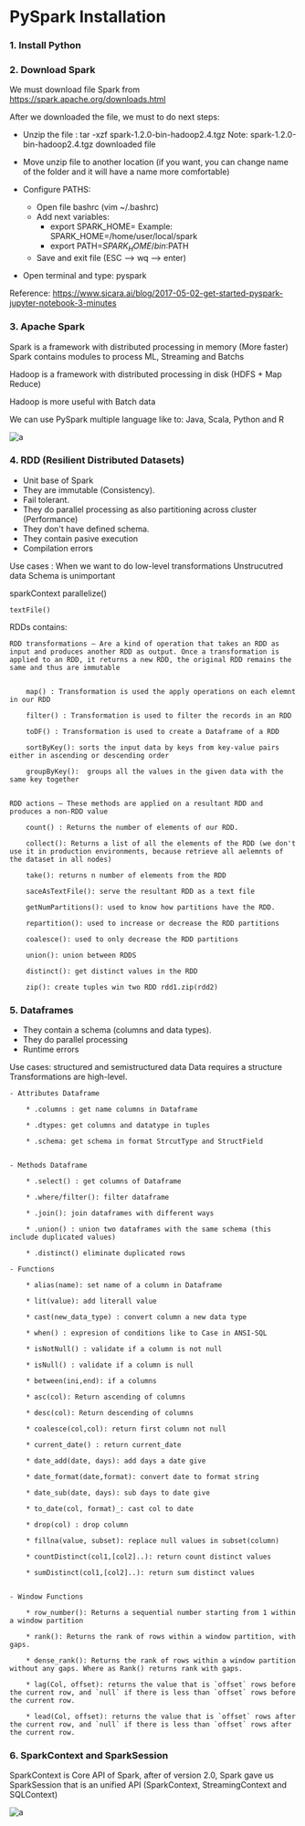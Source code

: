 # PySpark Installation


### 1. Install Python 

### 2. Download Spark

We must download file Spark from https://spark.apache.org/downloads.html

After we downloaded the file, we must to do next steps:

*  Unzip the file : tar -xzf spark-1.2.0-bin-hadoop2.4.tgz
Note: spark-1.2.0-bin-hadoop2.4.tgz downloaded file

* Move unzip file to another location (if you want, you can change name of the folder and it will have a name more comfortable)

* Configure PATHS:
    * Open file bashrc (vim ~/.bashrc)
    * Add next variables:
        - export SPARK_HOME=<ROOT FOLDER UNZIP>   Example: SPARK_HOME=/home/user/local/spark
        - export PATH=$SPARK_HOME/bin:$PATH
    * Save and exit file (ESC --> wq --> enter)

* Open terminal and type: pyspark

Reference: https://www.sicara.ai/blog/2017-05-02-get-started-pyspark-jupyter-notebook-3-minutes


### 3. Apache Spark

Spark is a framework with distributed processing in memory (More faster)
Spark contains modules to process ML, Streaming and Batchs

Hadoop is a framework with distributed processing in disk (HDFS + Map Reduce)

Hadoop is more useful with Batch data

We can use PySpark multiple language like to: Java, Scala, Python and R

![a](https://github.com/BenRamo06/PySpark/blob/master/images/ems5cAs.png)


### 4. RDD (Resilient Distributed Datasets)

* Unit base of Spark
* They are immutable (Consistency).
* Fail tolerant.
* They do parallel processing as also partitioning across cluster (Performance)
* They don't have defined schema.
* They contain pasive execution
* Compilation errors

Use cases : When we want to do low-level transformations
            Unstrucutred data
            Schema is unimportant 


sparkContext
    parallelize()

    textFile()


RDDs contains:

    RDD transformations – Are a kind of operation that takes an RDD as input and produces another RDD as output. Once a transformation is applied to an RDD, it returns a new RDD, the original RDD remains the same and thus are immutable


        map() : Transformation is used the apply operations on each elemnt in our RDD

        filter() : Transformation is used to filter the records in an RDD

        toDF() : Transformation is used to create a Dataframe of a RDD

        sortByKey(): sorts the input data by keys from key-value pairs either in ascending or descending order

        groupByKey():  groups all the values in the given data with the same key together

    
    RDD actions – These methods are applied on a resultant RDD and produces a non-RDD value

        count() : Returns the number of elements of our RDD. 

        collect(): Returns a list of all the elements of the RDD (we don't use it in production environments, because retrieve all aelemnts of the dataset in all nodes) 

        take(): returns n number of elements from the RDD

        saceAsTextFile(): serve the resultant RDD as a text file

        getNumPartitions(): used to know how partitions have the RDD.

        repartition(): used to increase or decrease the RDD partitions

        coalesce(): used to only decrease the RDD partitions

        union(): union between RDDS 

        distinct(): get distinct values in the RDD

        zip(): create tuples win two RDD rdd1.zip(rdd2)




### 5. Dataframes

* They contain a schema (columns and data types).
* They do parallel processing
* Runtime errors

Use cases:  structured and semistructured data
            Data requires a structure
            Transformations are high-level.




    - Attributes Dataframe

        * .columns : get name columns in Dataframe

        * .dtypes: get columns and datatype in tuples

        * .schema: get schema in format StrcutType and StructField


    - Methods Dataframe

        * .select() : get columns of Dataframe

        * .where/filter(): filter dataframe

        * .join(): join dataframes with different ways

        * .union() : union two dataframes with the same schema (this include duplicated values)

        * .distinct() eliminate duplicated rows

    - Functions 

        * alias(name): set name of a column in Dataframe

        * lit(value): add literall value

        * cast(new_data_type) : convert column a new data type

        * when() : expresion of conditions like to Case in ANSI-SQL

        * isNotNull() : validate if a column is not null

        * isNull() : validate if a column is null

        * between(ini,end): if a columns 

        * asc(col): Return ascending of columns

        * desc(col): Return descending of columns

        * coalesce(col,col): return first column not null

        * current_date() : return current_date

        * date_add(date, days): add days a date give

        * date_format(date,format): convert date to format string

        * date_sub(date, days): sub days to date give

        * to_date(col, format)_: cast col to date

        * drop(col) : drop column

        * fillna(value, subset): replace null values in subset(column)

        * countDistinct(col1,[col2]..): return count distinct values

        * sumDistinct(col1,[col2]..): return sum distinct values


    - Window Functions

        * row_number(): Returns a sequential number starting from 1 within a window partition

        * rank(): Returns the rank of rows within a window partition, with gaps.

        * dense_rank(): Returns the rank of rows within a window partition without any gaps. Where as Rank() returns rank with gaps.

        * lag(Col, offset): returns the value that is `offset` rows before the current row, and `null` if there is less than `offset` rows before the current row.

        * lead(Col, offset): returns the value that is `offset` rows after the current row, and `null` if there is less than `offset` rows after the current row.


### 6. SparkContext and SparkSession

SparkContext is Core API of Spark, after of version 2.0, Spark gave us SparkSession that is an unified API (SparkContext, StreamingContext and SQLContext)

![a](https://github.com/BenRamo06/PySpark/blob/master/images/SessionsVsContext.png)



